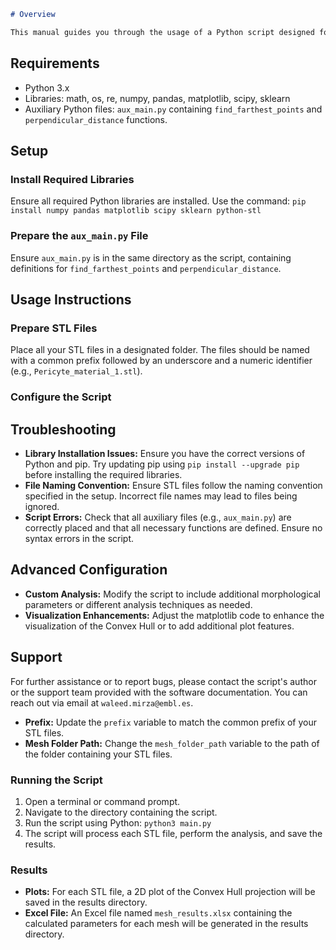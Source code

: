 

```markdown
# Overview

This manual guides you through the usage of a Python script designed for analyzing the morphology of pericyte meshes. The script quantifies circularity, sphericity, maximum width, minimum width, and average width of 3D-rendered pericyte meshes from STL files. It utilizes PCA for dimension reduction, Convex Hull analysis for shape description, and custom algorithms for width measurement and shape characterization.
```
## Requirements

- Python 3.x
- Libraries: math, os, re, numpy, pandas, matplotlib, scipy, sklearn
- Auxiliary Python files: `aux_main.py` containing `find_farthest_points` and `perpendicular_distance` functions.
## Setup

### Install Required Libraries

Ensure all required Python libraries are installed. Use the command:
`pip install numpy pandas matplotlib scipy sklearn python-stl`
### Prepare the `aux_main.py` File

Ensure `aux_main.py` is in the same directory as the script, containing definitions for `find_farthest_points` and `perpendicular_distance`.

## Usage Instructions

### Prepare STL Files

Place all your STL files in a designated folder. The files should be named with a common prefix followed by an underscore and a numeric identifier (e.g., `Pericyte_material_1.stl`).

### Configure the Script

## Troubleshooting

- **Library Installation Issues:** Ensure you have the correct versions of Python and pip. Try updating pip using `pip install --upgrade pip` before installing the required libraries.
- **File Naming Convention:** Ensure STL files follow the naming convention specified in the setup. Incorrect file names may lead to files being ignored.
- **Script Errors:** Check that all auxiliary files (e.g., `aux_main.py`) are correctly placed and that all necessary functions are defined. Ensure no syntax errors in the script.

## Advanced Configuration

- **Custom Analysis:** Modify the script to include additional morphological parameters or different analysis techniques as needed.
- **Visualization Enhancements:** Adjust the matplotlib code to enhance the visualization of the Convex Hull or to add additional plot features.

## Support

For further assistance or to report bugs, please contact the script's author or the support team provided with the software documentation. You can reach out via email at `waleed.mirza@embl.es`.


- **Prefix:** Update the `prefix` variable to match the common prefix of your STL files.
- **Mesh Folder Path:** Change the `mesh_folder_path` variable to the path of the folder containing your STL files.

### Running the Script

1. Open a terminal or command prompt.
2. Navigate to the directory containing the script.
3. Run the script using Python:
`python3 main.py`
4. The script will process each STL file, perform the analysis, and save the results.

### Results

- **Plots:** For each STL file, a 2D plot of the Convex Hull projection will be saved in the results directory.
- **Excel File:** An Excel file named `mesh_results.xlsx` containing the calculated parameters for each mesh will be generated in the results directory.





